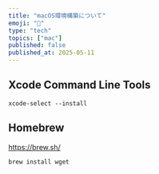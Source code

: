 ```yaml
---
title: "macOS環境構築について"
emoji: "🍎"
type: "tech"
topics: ["mac"]
published: false
published_at: 2025-05-11
---
```


## Xcode Command Line Tools

```
xcode-select --install
```

## Homebrew

https://brew.sh/

```
brew install wget
```
